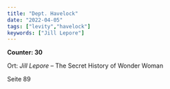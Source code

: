 ```yaml
---
title: "Dept. Havelock"
date: "2022-04-05"
tags: ["levity","havelock"]
keywords: ["Jill Lepore"]
---
```

**Counter: 30**

Ort: *Jill Lepore* – The Secret History of Wonder Woman

Seite 89
